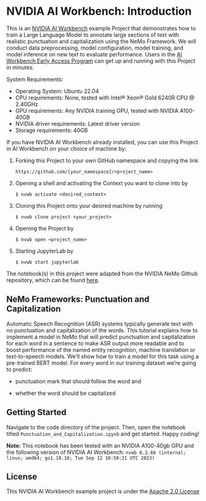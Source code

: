 # NVIDIA AI Workbench: Introduction
This is an [NVIDIA AI Workbench](https://developer.nvidia.com/blog/develop-and-deploy-scalable-generative-ai-models-seamlessly-with-nvidia-ai-workbench/) example Project that demonstrates how to train a Large Language Model to annotate large sections of text with realistic punctuation and capitalization using the NeMo Framework. We will conduct data preprocessing, model configuration, model training, and model inference on new text to evaluate performance. Users in the [AI Workbench Early Access Program](https://www.nvidia.com/en-us/deep-learning-ai/solutions/data-science/workbench/) can get up and running with this Project in minutes.

System Requirements:
* Operating System: Ubuntu 22.04
* CPU requirements: None, tested with Intel&reg; Xeon&reg; Gold 6240R CPU @ 2.40GHz
* GPU requirements: Any NVIDIA training GPU, tested with NVIDIA A100-40GB
* NVIDIA driver requirements: Latest driver version
* Storage requirements: 40GB

If you have NVIDIA AI Workbench already installed, you can use this Project in AI Workbench on your choice of machine by:
1. Forking this Project to your own GitHub namespace and copying the link

   ```https://github.com/[your_namespace]/<project_name>```
   
3. Opening a shell and activating the Context you want to clone into by

   ```$ nvwb activate <desired_context>```
   
5. Cloning this Project onto your desired machine by running

   ```$ nvwb clone project <your_project>```
   
7. Opening the Project by

   ```$ nvwb open <project_name>```
   
9. Starting JupyterLab by

   ```$ nvwb start jupyterlab```

The notebook(s) in this project were adapted from the NVIDIA NeMo Github repository, which can be found [here](https://github.com/NVIDIA/NeMo/tree/main/tutorials/nlp).

## NeMo Frameworks: Punctuation and Capitalization
Automatic Speech Recognition (ASR) systems typically generate text with no punctuation and capitalization of the words. This tutorial explains how to implement a model in NeMo that will predict punctuation and capitalization for each word in a sentence to make ASR output more readable and to boost performance of the named entity recognition, machine translation or text-to-speech models. We'll show how to train a model for this task using a pre-trained BERT model. For every word in our training dataset we’re going to predict:

* punctuation mark that should follow the word and

* whether the word should be capitalized

## Getting Started
Navigate to the code directory of the project. Then, open the notebook titled ```Punctuation_and_Capitalization.ipynb``` and get started. Happy coding!

**Note:** This notebook has been tested with an NVIDIA A100-40gb GPU and the following version of NVIDIA AI Workbench: ```nvwb 0.2.66 (internal; linux; amd64; go1.18.10; Tue Sep 12 18:50:21 UTC 2023)```

## License
This NVIDIA AI Workbench example project is under the [Apache 2.0 License](https://github.com/nv-edwli/nemo-punctuation/blob/main/LICENSE.txt)
